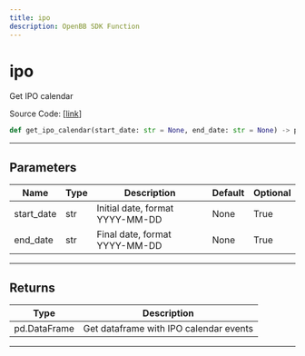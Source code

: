 ```yaml
---
title: ipo
description: OpenBB SDK Function
---
```


# ipo

Get IPO calendar

Source Code: [[link](https://github.com/OpenBB-finance/OpenBBTerminal/tree/main/openbb_terminal/stocks/discovery/finnhub_model.py#L16)]
```python
def get_ipo_calendar(start_date: str = None, end_date: str = None) -> pd.DataFrame
```
---
## Parameters
| Name | Type | Description | Default | Optional |
| ---- | ---- | ----------- | ------- | -------- |
| start_date | str | Initial date, format YYYY-MM-DD | None | True |
| end_date | str | Final date, format YYYY-MM-DD | None | True |

---
## Returns
| Type | Description |
| ---- | ----------- |
| pd.DataFrame | Get dataframe with IPO calendar events |
---
